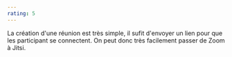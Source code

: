 ```yaml
---
rating: 5
---
```

La création d'une réunion est très simple, il sufit d'envoyer un lien pour que les participant se connectent. On peut donc très facilement passer de Zoom à Jitsi.